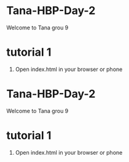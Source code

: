 # Tana-HBP-Day-2

Welcome to Tana grou 9

# tutorial 1

1. Open index.html in your browser or phone

# Tana-HBP-Day-2

Welcome to Tana grou 9

# tutorial 1

1. Open index.html in your browser or phone
